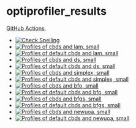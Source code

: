 # optiprofiler_results

[GitHub Actions](https://docs.github.com/en/actions).
- [![Check Spelling](https://github.com/blockwise-direct-search/optiprofiler_results/actions/workflows/spelling.yml/badge.svg)](https://github.com/blockwise-direct-search/optiprofiler_results/actions/workflows/spelling.yml)
- [![Profiles of cbds and lam, small](https://github.com/blockwise-direct-search/optiprofiler_results/actions/workflows/profile_cbds_lam_small.yml/badge.svg)](https://github.com/blockwise-direct-search/optiprofiler_results/actions/workflows/profile_cbds_lam_small.yml)
- [![Profiles of default cbds and lam, small](https://github.com/blockwise-direct-search/optiprofiler_results/actions/workflows/profile_cbds_orig_lam_small.yml/badge.svg)](https://github.com/blockwise-direct-search/optiprofiler_results/actions/workflows/profile_cbds_orig_lam_small.yml)
- [![Profiles of cbds and ds, small](https://github.com/blockwise-direct-search/optiprofiler_results/actions/workflows/profile_cbds_ds_small.yml/badge.svg)](https://github.com/blockwise-direct-search/optiprofiler_results/actions/workflows/profile_cbds_ds_small.yml)
- [![Profiles of default cbds and ds, small](https://github.com/blockwise-direct-search/optiprofiler_results/actions/workflows/profile_cbds_orig_ds_small.yml/badge.svg)](https://github.com/blockwise-direct-search/optiprofiler_results/actions/workflows/profile_cbds_orig_ds_small.yml)
- [![Profiles of cbds and simplex, small](https://github.com/blockwise-direct-search/optiprofiler_results/actions/workflows/profile_cbds_simplex_small.yml/badge.svg)](https://github.com/blockwise-direct-search/optiprofiler_results/actions/workflows/profile_cbds_simplex_small.yml)
- [![Profiles of default cbds and simplex, small](https://github.com/blockwise-direct-search/optiprofiler_results/actions/workflows/profile_cbds_orig_simplex_small.yml/badge.svg)](https://github.com/blockwise-direct-search/optiprofiler_results/actions/workflows/profile_cbds_orig_simplex_small.yml)
- [![Profiles of cbds and bfo, small](https://github.com/blockwise-direct-search/optiprofiler_results/actions/workflows/profile_cbds_bfo_small.yml/badge.svg)](https://github.com/blockwise-direct-search/optiprofiler_results/actions/workflows/profile_cbds_bfo_small.yml)
- [![Profiles of default cbds and bfo, small](https://github.com/blockwise-direct-search/optiprofiler_results/actions/workflows/profile_cbds_orig_bfo_small.yml/badge.svg)](https://github.com/blockwise-direct-search/optiprofiler_results/actions/workflows/profile_cbds_orig_bfo_small.yml)
- [![Profiles of cbds and bfgs, small](https://github.com/blockwise-direct-search/optiprofiler_results/actions/workflows/profile_cbds_bfgs_small.yml/badge.svg)](https://github.com/blockwise-direct-search/optiprofiler_results/actions/workflows/profile_cbds_bfgs_small.yml)
- [![Profiles of default cbds and bfgs, small](https://github.com/blockwise-direct-search/optiprofiler_results/actions/workflows/profile_cbds_orig_bfgs_small.yml/badge.svg)](https://github.com/blockwise-direct-search/optiprofiler_results/actions/workflows/profile_cbds_orig_bfgs_small.yml)
- [![Profiles of cbds and newuoa, small](https://github.com/blockwise-direct-search/optiprofiler_results/actions/workflows/profile_cbds_newuoa_small.yml/badge.svg)](https://github.com/blockwise-direct-search/optiprofiler_results/actions/workflows/profile_cbds_newuoa_small.yml)
- [![Profiles of default cbds and newuoa, small](https://github.com/blockwise-direct-search/optiprofiler_results/actions/workflows/profile_cbds_orig_newuoa_small.yml/badge.svg)](https://github.com/blockwise-direct-search/optiprofiler_results/actions/workflows/profile_cbds_orig_newuoa_small.yml)